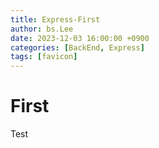 ```yaml
---
title: Express-First
author: bs.Lee
date: 2023-12-03 16:00:00 +0900
categories: [BackEnd, Express]
tags: [favicon]
---
```


# First

Test
